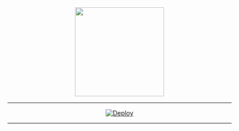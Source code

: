 
<div align="center">
  <img border-radius: 15px src="https://i.postimg.cc/kMk6JB8p/1961540.jpg" width="200" height="200"/>
  <p align="center">
</p>

----

<div align="center">

[![Deploy](https://www.herokucdn.com/deploy/button.svg)](https://heroku.com/deploy?template=https://github.com/ThevinduHansara/69)
     </div>

----


